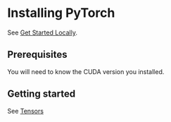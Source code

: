 # Installing PyTorch

See [Get Started Locally](https://pytorch.org/get-started/locally/).

## Prerequisites

You will need to know the CUDA version you installed.

## Getting started

See [Tensors](https://pytorch.org/tutorials/beginner/blitz/tensor_tutorial.html?highlight=cuda#cuda-tensors)